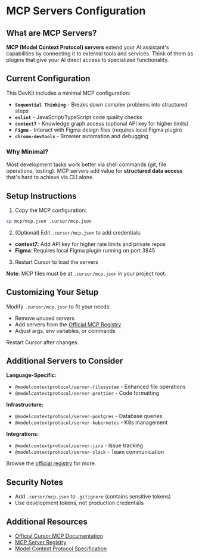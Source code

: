 # MCP Servers Configuration

## What are MCP Servers?

**MCP (Model Context Protocol) servers** extend your AI assistant's capabilities by connecting it to external tools and services. Think of them as plugins that give your AI direct access to specialized functionality.

## Current Configuration

This DevKit includes a minimal MCP configuration:

- **`Sequential Thinking`** - Breaks down complex problems into structured steps
- **`eslint`** - JavaScript/TypeScript code quality checks
- **`context7`** - Knowledge graph access (optional API key for higher limits)
- **`Figma`** - Interact with Figma design files (requires local Figma plugin)
- **`chrome-devtools`** - Browser automation and debugging

### Why Minimal?

Most development tasks work better via shell commands (git, file operations, testing). MCP servers add value for **structured data access** that's hard to achieve via CLI alone.

## Setup Instructions

1. Copy the MCP configuration:

```bash
cp mcp/mcp.json .cursor/mcp.json
```

2. (Optional) Edit `.cursor/mcp.json` to add credentials:

- **context7**: Add API key for higher rate limits and private repos
- **Figma**: Requires local Figma plugin running on port 3845

3. Restart Cursor to load the servers

**Note**: MCP files must be at `.cursor/mcp.json` in your project root.

## Customizing Your Setup

Modify `.cursor/mcp.json` to fit your needs:

- Remove unused servers
- Add servers from the [Official MCP Registry](https://github.com/modelcontextprotocol/servers)
- Adjust args, env variables, or commands

Restart Cursor after changes.

## Additional Servers to Consider

**Language-Specific:**

- `@modelcontextprotocol/server-filesystem` - Enhanced file operations
- `@modelcontextprotocol/server-prettier` - Code formatting

**Infrastructure:**

- `@modelcontextprotocol/server-postgres` - Database queries
- `@modelcontextprotocol/server-kubernetes` - K8s management

**Integrations:**

- `@modelcontextprotocol/server-jira` - Issue tracking
- `@modelcontextprotocol/server-slack` - Team communication

Browse the [official registry](https://github.com/modelcontextprotocol/servers) for more.

## Security Notes

- Add `.cursor/mcp.json` to `.gitignore` (contains sensitive tokens)
- Use development tokens, not production credentials

## Additional Resources

- [Official Cursor MCP Documentation](https://docs.cursor.com/mcp)
- [MCP Server Registry](https://github.com/modelcontextprotocol/servers)
- [Model Context Protocol Specification](https://modelcontextprotocol.io)
